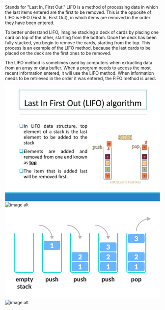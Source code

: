 Stands for "Last In, First Out." LIFO is a method of processing data in which the last items entered are the first to be removed. This is the opposite of LIFO is FIFO (First In, First Out), in which items are removed in the order they have been entered.

To better understand LIFO, imagine stacking a deck of cards by placing one card on top of the other, starting from the bottom. Once the deck has been fully stacked, you begin to remove the cards, starting from the top. This process is an example of the LIFO method, because the last cards to be placed on the deck are the first ones to be removed.

The LIFO method is sometimes used by computers when extracting data from an array or data buffer. When a program needs to access the most recent information entered, it will use the LIFO method. When information needs to be retrieved in the order it was entered, the FIFO method is used.

![image alt](https://github.com/AlexandrBerbat/Lab3OS/blob/main/lab3/res/1.jpg)
![image alt](https://github.com/AlexandrBerbat/Lab3OS/blob/main/lab3/res/2.jpg)
![image alt](https://github.com/AlexandrBerbat/Lab3OS/blob/main/lab3/res/3.png)
![image alt](https://github.com/AlexandrBerbat/Lab3OS/blob/main/lab3/res/4.png)

